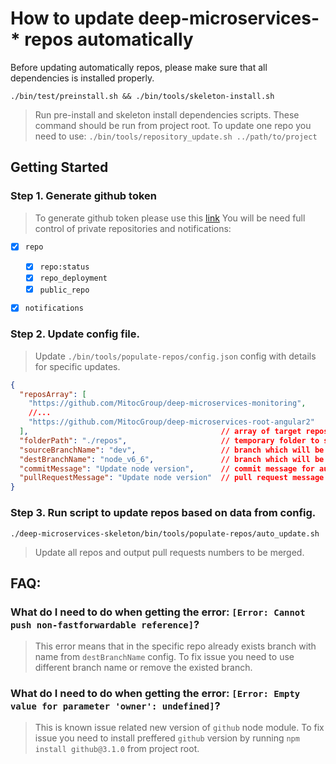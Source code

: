 How to update deep-microservices-* repos automatically
======================================================

Before updating automatically repos, please make sure that all dependencies is installed properly.
```
./bin/test/preinstall.sh && ./bin/tools/skeleton-install.sh
```
> Run pre-install and skeleton install dependencies scripts. These command should be run from project root.
> To update one repo you need to use: `./bin/tools/repository_update.sh ../path/to/project`
         
## Getting Started

### Step 1. Generate github token


> To generate github token please use this [link](https://github.com/blog/1509-personal-api-tokens)
> You will be need  full control of private repositories and notifications:  

- [x] `repo`
    - [x] `repo:status`
    - [x] `repo_deployment` 
    - [x] `public_repo`
    
- [x] `notifications`

	
### Step 2. Update config file. 

> Update `./bin/tools/populate-repos/config.json` config with details for specific updates. 

```json
{
  "reposArray": [                        
    "https://github.com/MitocGroup/deep-microservices-monitoring",
    //...
    "https://github.com/MitocGroup/deep-microservices-root-angular2"
  ],                                           // array of target repos to update
  "folderPath": "./repos",                     // temporary folder to store repos
  "sourceBranchName": "dev",                   // branch which will be used as source for updating
  "destBranchName": "node_v6_6",               // branch which will be used as destination 
  "commitMessage": "Update node version",      // commit message for auto update changes 
  "pullRequestMessage": "Update node version"  // pull request message for auto update changes 
}
```

### Step 3. Run script to update repos based on data from config.
```
./deep-microservices-skeleton/bin/tools/populate-repos/auto_update.sh
```
> Update all repos and output pull requests numbers to be merged. 

## FAQ: 

### What do I need to do when getting the error: `[Error: Cannot push non-fastforwardable reference]`?
> This error means that in the specific repo already exists branch with name from `destBranchName` config.
> To fix issue you need to use different branch name or remove the existed branch.

### What do I need to do when getting the error: `[Error: Empty value for parameter 'owner': undefined]`?
> This is known issue related new version of `github` node module.
> To fix issue you need to install preffered `github` version by running `npm install github@3.1.0` from project root.
